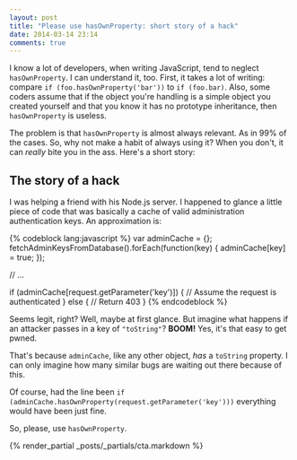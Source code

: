 ```yaml
---
layout: post
title: "Please use hasOwnProperty: short story of a hack"
date: 2014-03-14 23:14
comments: true
---
```


I know a lot of developers, when writing JavaScript, tend to neglect `hasOwnProperty`. I can understand it, too. First, it takes a lot of writing: compare `if (foo.hasOwnProperty('bar'))` to `if (foo.bar)`. Also, some coders assume that if the object you're handling is a simple object you created yourself and that you know it has no prototype inheritance, then `hasOwnProperty` is useless.

The problem is that `hasOwnProperty` is almost always relevant. As in 99% of the cases. So, why not make a habit of always using it? When you don't, it can *really* bite you in the ass. Here's a short story:

## The story of a hack

I was helping a friend with his Node.js server. I happened to glance a little piece of code that was basically a cache of valid administration authentication keys. An approximation is:

{% codeblock lang:javascript %}
var adminCache = {};
fetchAdminKeysFromDatabase().forEach(function(key) {
    adminCache[key] = true;
});

// ...

if (adminCache[request.getParameter('key')]) {
    // Assume the request is authenticated
} else {
    // Return 403
}
{% endcodeblock %}

Seems legit, right? Well, maybe at first glance. But imagine what happens if an attacker passes in a key of `"toString"`? **BOOM!** Yes, it's that easy to get pwned.

That's because `adminCache`, like any other object, *has* a `toString` property. I can only imagine how many similar bugs are waiting out there because of this.

Of course, had the line been `if (adminCache.hasOwnProperty(request.getParameter('key')))` everything would have been just fine.

So, please, use `hasOwnProperty`.

{% render_partial _posts/_partials/cta.markdown %}
